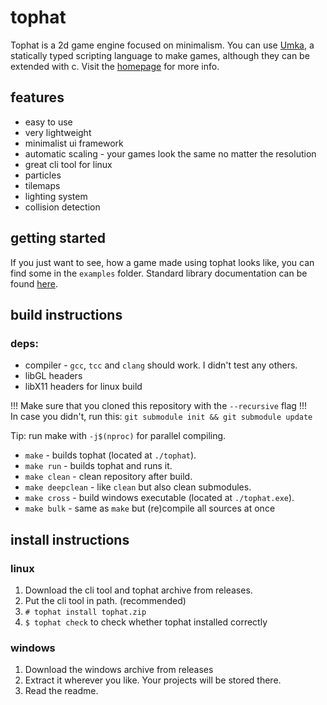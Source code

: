 # tophat

Tophat is a 2d game engine focused on minimalism. You can use [Umka](https://github.com/vtereshkov/umka-lang), a statically typed scripting language to make games, although they can be extended with c.
Visit the [homepage](https://marekmaskarinec.github.io/tophat.html) for more info.

## features

- easy to use
- very lightweight
- minimalist ui framework
- automatic scaling - your games look the same no matter the resolution
- great cli tool for linux
- particles
- tilemaps
- lighting system
- collision detection

## getting started

If you just want to see, how a game made using tophat looks like, you can find some in the `examples` folder.
Standard library documentation can be found [here](https://marekmaskarinec.github.io/thdocs/index.html).

## build instructions

### deps:
  - compiler - `gcc`, `tcc` and `clang` should work. I didn't test any others.
  - libGL headers
  - libX11 headers for linux build
 
!!! Make sure that you cloned this repository with the `--recursive` flag !!!  
In case you didn't, run this: `git submodule init && git submodule update`  
  
Tip: run make with `-j$(nproc)` for parallel compiling.

- `make` - builds tophat (located at `./tophat`).
- `make run` - builds tophat and runs it.
- `make clean` - clean repository after build.
- `make deepclean` - like `clean` but also clean submodules.
- `make cross` - build windows executable (located at `./tophat.exe`).
- `make bulk` - same as `make` but (re)compile all sources at once

## install instructions

### linux

1. Download the cli tool and tophat archive from releases.
2. Put the cli tool in path. (recommended)
3. `# tophat install tophat.zip`
4. `$ tophat check` to check whether tophat installed correctly

### windows

1. Download the windows archive from releases
2. Extract it wherever you like. Your projects will be stored there.
3. Read the readme.

